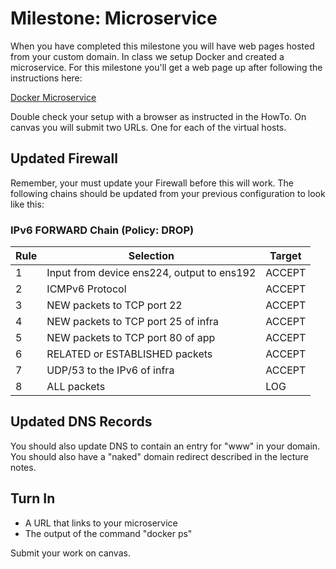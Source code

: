# Milestone: Microservice

When you have completed this milestone you will have web pages hosted from your custom domain. In class we setup Docker and created a microservice. For this milestone you'll get a web page up after following the instructions here:

 [Docker Microservice](../pages/dockerfile_and_container_management.md)

Double check your setup with a browser as instructed in the HowTo. On canvas you will submit two URLs. One for each of the virtual hosts.

## Updated Firewall 

Remember, your must update your Firewall before this will work. The following chains should be updated from your previous configuration to look like this: 

### IPv6 FORWARD Chain (Policy: DROP) 

| Rule | Selection | Target |  
| --- | --- | --- |
| 1 | Input from device ens224, output to ens192 | ACCEPT | 
| 2 | ICMPv6 Protocol | ACCEPT | 
| 3 | NEW packets to TCP port 22 | ACCEPT | 
| 4 | NEW packets to TCP port 25 of infra | ACCEPT | 
| 5 | NEW packets to TCP port 80 of app | ACCEPT | 
| 6 | RELATED or ESTABLISHED packets | ACCEPT | 
| 7 | UDP/53 to the IPv6 of infra | ACCEPT | 
| 8 | ALL packets | LOG | 

## Updated DNS Records 

You should also update DNS to contain an entry for "www" in your domain. You should also have a "naked" domain redirect described in the lecture notes. 

## Turn In 

  - A URL that links to your microservice
  - The output of the command "docker ps"

Submit your work on canvas.